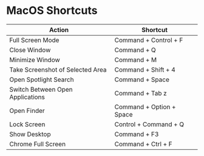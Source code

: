 # MacOS Shortcuts

| Action | Shortcut |
|--------|----------|
| Full Screen Mode | Command + Control + F |
| Close Window | Command + Q |
| Minimize Window | Command + M |
| Take Screenshot of Selected Area | Command + Shift + 4 |
| Open Spotlight Search | Command + Space |
| Switch Between Open Applications | Command + Tab z |
| Open Finder | Command + Option + Space |
| Lock Screen | Control + Command + Q |
| Show Desktop | Command + F3 |
| Chrome Full Screen | Command + Ctrl + F |
